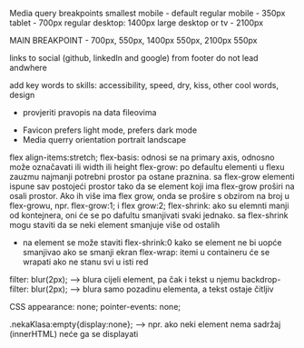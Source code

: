 Media query breakpoints
smallest mobile - default
regular mobile - 350px
tablet - 700px
regular desktop: 1400px
large desktop or tv - 2100px

MAIN BREAKPOINT - 700px, 550px, 1400px 550px, 2100px 550px

links to social (github, linkedIn and google) from footer do not lead andwhere

add key words to skills:
accessibility, speed, dry, kiss, other cool words, design

-   provjeriti pravopis na data fileovima

*   Favicon prefers light mode, prefers dark mode
*   Media querry orientation portrait landscape

flex
align-items:stretch;
flex-basis: odnosi se na primary axis, odnosno može označavati ili width ili height
flex-grow: po defaultu elementi u flexu zauzmu najmanji potrebni prostor pa ostane praznina. sa flex-grow elementi ispune sav postojeći prostor tako da se element koji ima flex-grow proširi na osali prostor. Ako ih više ima flex grow, onda se prošire s obzirom na broj u flex-growu, npr. flex-grow:1; i flex grow:2;
flex-shrink: ako su elemnti manji od kontejnera, oni će se po dafultu smanjivati svaki jednako. sa flex-shrink mogu staviti da se neki element smanjuje više od ostalih

-   na element se može staviti flex-shrink:0 kako se element ne bi uopće smanjivao ako se smanji ekran
    flex-wrap: itemi u containeru će se wrapati ako ne stanu svi u isti red

filter: blur(2px); --> blura cijeli element, pa čak i tekst u njemu
backdrop-filter: blur(2px); --> blura samo pozadinu elementa, a tekst ostaje čitljiv

CSS
appearance: none;
pointer-events: none;

.nekaKlasa:empty{display:none}; --> npr. ako neki element nema sadržaj (innerHTML) neće ga se displayati
